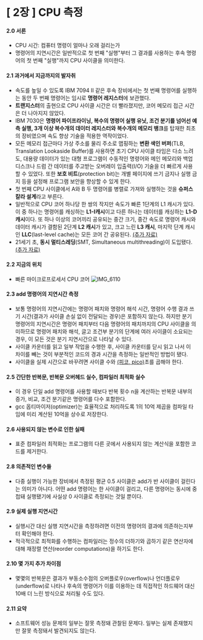 # [ 2장 ] CPU 측정

#### 2.0 서론
- CPU 시간: 컴퓨터 명령이 얼마나 오래 걸리는가
- 명령어의 지연시간은 일반적으로 첫 번째 "실행"부터 그 결과를 사용하는 후속 명령어의 첫 번째 "실행"까지 CPU 사이클을 의미한다.

#### 2.1 과거에서 지금까지의 발자취
- 속도를 높일 수 있도록 IBM 7094 II 같은 후속 장비에서는 첫 번째 명령어를 실행하는 동안 두 번째 명령어는 임시로 **명령어 레지스터**에 보관했다.
- **트랜지스터**의 출현으로 CPU 사이클 시간은 더 빨라졌지만, 코어 메모리 접근 시간은 더 나아지지 않았다.
- IBM 7030은 **명령어 파이프라이닝, 복수의 명령어 실행 유닛, 조건 분기를 넘어선 예측 실행, 3개 이상 복수개의 데이터 레지스터와 복수개의 메모리 뱅크**를 탑재한 최초의 장비였으며 속도 향상 기술을 적용한 역작이었다.
- 모든 메모리 접근마다 가상 주소를 물리 주소로 맵핑하는 **변환 색인 버퍼**(TLB, Translation Lookaside Buffer)를 사용하면 초기 CPU 사이클 타임은 다소 느려도, 대용량 데이터가 있는 대형 프로그램이 수동적인 명령어와 메인 메모리와 백업 디스크나 드럼 간 데이터를 주고받는 오버레이 입출력(I/O) 기술을 더 빠르게 사용할 수 있었다. 또한 **보호 비트**(protection bit)는 개별 페이지에 쓰기 금지나 실행 금지 등을 설정해 프로그램 보안을 향상할 수 있게 한다.
- 첫 번째 CPU 사이클에서 A와 B 두 명령어를 병렬로 가져와 실행하는 것을 **슈퍼스칼라 설계**라고 부른다.
- 일반적으로 CPU 코어 하나당 한 쌍의 작지만 속도가 빠른 1단계의 L1 캐시가 있다. 이 중 하나는 명령어를 캐싱하는 **L1-I캐시**이고 다른 하나는 데이터를 캐싱하는 **L1-D캐시**이다. 또 하나 이상의 코어끼리 공유되는 중간 크기, 중간 속도로 명령어 캐시와 데이터 캐시가 결함된 2단계 **L2 캐시**가 있고, 크고 느린 **L3 캐시**, 마지막 단계 캐시인 **LLC**(last-level cache)는 모든 코어 간 공유된다. [(추가 자료)](https://12bme.tistory.com/402)
- 21세기 초, **동시 멀티스레딩**(SMT, Simultaneous multithreading)이 도입됐다. [(추가 자료)](https://www.ibm.com/docs/ko/i/7.3?topic=performance-determining-when-use-simultaneous-multithreading)



#### 2.2 지금의 위치
- 빠른 마이크로프로세서 CPU 코어
  ![IMG_6110](https://github.com/user-attachments/assets/cbf8dedc-7bda-44f0-9141-6489aba24996)


#### 2.3 add 명령어의 지연시간 측정
- 보통 명령어의 지연시간에는 명령어 패치와 명령어 해석 시간, 명령어 수행 결과 쓰기 시간(결과가 사이클 손실 없이 전달되는 경우)은 포함하지 않는다. 하지만 분기 명령어의 지연시간은 명령어 패치부터 다음 명령어의 패치까지의 CPU 사이클을 의미하므로 명령어 패치와 해석, 글고 조건부 분기의 단계에 여러 사이클이 소요되는 경우, 이 모든 것은 분기 지연시간으로 나타날 수 있다. 
- 사이클 카운터를 읽고 일부 작업을 수행한 후, 사이클 카운터를 닫시 읽고 나서 이 차이를 빼는 것이 부분적인 코드의 경과 시간을 측정하는 일반적인 방법이 됐다.
- 사이클을 실제 시간으로 바꾸려면 사이클 수와 [(피코, pico)](https://bubidi.tistory.com/126)초를 곱해야 한다. 



#### 2.5 간단한 반복문, 반복문 오버헤드 실수, 컴파일러 최적화 실수
- 이 경우 단일 add 명령어를 사용할 때보다 반복 횟수 n을 계산하는 반복문 내부의 증가, 비교, 조건 분기같은 명령어를 다수 포함한다. 
- gcc 옵티마이저(optimizer)는 효율적으로 처리하도록 1의 10억 제곱을 컴파일 타임에 미리 계산된 10억을 상수로 저장한다.


#### 2.6 사용되지 않는 변수로 인한 실패
- 표준 컴파일러 최적화는 프로그램의 다른 곳에서 사용되지 않는 계산식을 포함한 코드를 제거한다.


#### 2.8 의존적인 변수들
- 다중 실행이 가능한 장비에서 측정된 평균 0.5 사이클은 add가 반 사이클이 걸린다는 의미가 아니다. 어떤 add 명령어는 한 사이클이 걸리고, 다른 명령어는 동시에 중첩돼 실행됐기에 사실상 0 사이클로 측정되는 것일 뿐이다. 


#### 2.9 실제 실행 지연시간
- 실행시간 대신 실행 지연시간을 측정하려면 이전의 명령어의 결과에 의존하는지부터 확인해야 한다.
- 적극적으로 최적화를 수행하는 컴파일러는 정수의 더하기와 곱하기 같은 연산자에 대해 재정렬 연산(reorder computations)을 하기도 한다.


#### 2.10 몇 가지 추가 차이점
- 몇몇의 반복문은 결과가 부동소수점의 오버플로우(overflow)나 언더플로우(underflow)로 나타나 후속의 명령어가 이를 이용하는 데 직접적인 하드웨어 대신 10배 더 느린 방식으로 처리될 수도 있다. 


#### 2.11 요약
- 소프트웨어 성능 문제의 일부는 잘못 측정돼 관찰된 문제다. 일부는 실제 존재했지만 잘못 측정돼서 발견되지도 않는다.


